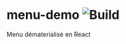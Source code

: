 # menu-demo ![Build](https://github.com/sinitame/menu-demo/workflows/Continuous%20Integration/badge.svg)

Menu dématerialisé en React

